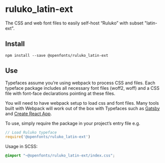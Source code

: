 
# ruluko_latin-ext

The CSS and web font files to easily self-host “Ruluko” with subset "latin-ext".

## Install

`npm install --save @openfonts/ruluko_latin-ext`

## Use

Typefaces assume you’re using webpack to process CSS and files. Each typeface
package includes all necessary font files (woff2, woff) and a CSS file with
font-face declarations pointing at these files.

You will need to have webpack setup to load css and font files. Many tools built
with Webpack will work out of the box with Typefaces such as [Gatsby](https://github.com/gatsbyjs/gatsby)
and [Create React App](https://github.com/facebookincubator/create-react-app).

To use, simply require the package in your project’s entry file e.g.

```javascript
// Load Ruluko typeface
require('@openfonts/ruluko_latin-ext')
```

Usage in SCSS:
```scss
@import "~@openfonts/ruluko_latin-ext/index.css";
```
